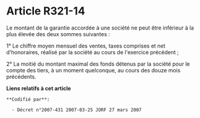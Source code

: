 # Article R321-14

Le montant de la garantie accordée à une société ne peut être inférieur à la plus élevée des deux sommes suivantes :

1° Le chiffre moyen mensuel des ventes, taxes comprises et net d'honoraires, réalisé par la société au cours de l'exercice
précédent ;

2° La moitié du montant maximal des fonds détenus par la société pour le compte des tiers, à un moment quelconque, au cours
des douze mois précédents.

**Liens relatifs à cet article**

	**Codifié par**:

	  - Décret n°2007-431 2007-03-25 JORF 27 mars 2007
